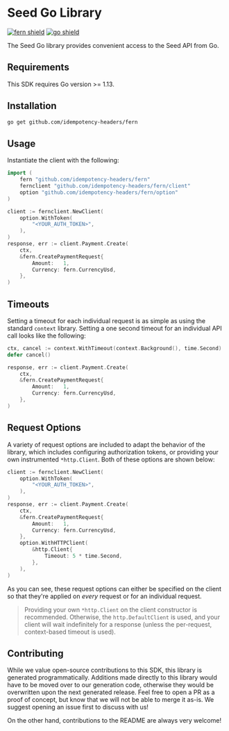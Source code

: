 # Seed Go Library

[![fern shield](https://img.shields.io/badge/%F0%9F%8C%BF-SDK%20generated%20by%20Fern-brightgreen)](https://github.com/fern-api/fern)
[![go shield](https://img.shields.io/badge/go-docs-blue)](https://pkg.go.dev/github.com/idempotency-headers/fern)

The Seed Go library provides convenient access to the Seed API from Go.

## Requirements

This SDK requires Go version >= 1.13.

## Installation

```sh
go get github.com/idempotency-headers/fern
```

## Usage

Instantiate the client with the following:

```go
import (
	fern "github.com/idempotency-headers/fern"
	fernclient "github.com/idempotency-headers/fern/client"
	option "github.com/idempotency-headers/fern/option"
)

client := fernclient.NewClient(
	option.WithToken(
		"<YOUR_AUTH_TOKEN>",
	),
)
response, err := client.Payment.Create(
	ctx,
	&fern.CreatePaymentRequest{
		Amount:   1,
		Currency: fern.CurrencyUsd,
	},
)
```

## Timeouts

Setting a timeout for each individual request is as simple as
using the standard `context` library. Setting a one second timeout
for an individual API call looks like the following:

```go
ctx, cancel := context.WithTimeout(context.Background(), time.Second)
defer cancel()

response, err := client.Payment.Create(
	ctx,
	&fern.CreatePaymentRequest{
		Amount:   1,
		Currency: fern.CurrencyUsd,
	},
)
```

## Request Options

A variety of request options are included to adapt the behavior of the library,
which includes configuring authorization tokens, or providing your own instrumented
`*http.Client`. Both of these options are shown below:

```go
client := fernclient.NewClient(
	option.WithToken(
		"<YOUR_AUTH_TOKEN>",
	),
)
response, err := client.Payment.Create(
	ctx,
	&fern.CreatePaymentRequest{
		Amount:   1,
		Currency: fern.CurrencyUsd,
	},
	option.WithHTTPClient(
		&http.Client{
			Timeout: 5 * time.Second,
		},
	),
)
```
As you can see, these request options can either be specified on the client so that
they're applied on _every_ request or for an individual request.

> Providing your own `*http.Client` on the client constructor is recommended. Otherwise,
> the `http.DefaultClient` is used, and your client will wait indefinitely for a response
> (unless the per-request, context-based timeout is used).


## Contributing

While we value open-source contributions to this SDK, this library is generated programmatically.
Additions made directly to this library would have to be moved over to our generation code,
otherwise they would be overwritten upon the next generated release. Feel free to open a PR as
a proof of concept, but know that we will not be able to merge it as-is. We suggest opening
an issue first to discuss with us!

On the other hand, contributions to the README are always very welcome!